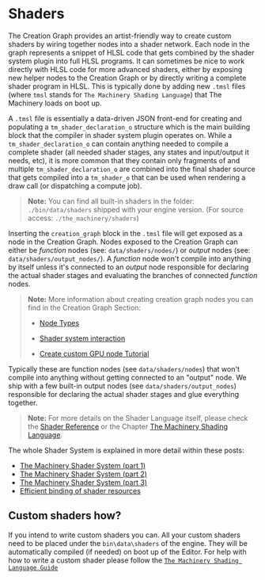 # Shaders

The Creation Graph provides an artist-friendly way to create custom shaders by wiring together nodes into a shader network. Each node in the graph represents a snippet of HLSL code that gets combined by the shader system plugin into full HLSL programs. It can sometimes be nice to work directly with HLSL code for more advanced shaders, either by exposing new helper nodes to the Creation Graph or by directly writing a complete shader program in HLSL. This is typically done by adding new `.tmsl` files (where `tmsl` stands for `The Machinery Shading Language`) that The Machinery loads on boot up.

A `.tmsl` file is essentially a data-driven JSON front-end for creating and populating a `tm_shader_declaration_o` structure which is the main building block that the compiler in shader system plugin operates on. While a `tm_shader_declaration_o` can contain anything needed to compile a complete shader (all needed shader stages, any states and input/output it needs, etc), it is more common that they contain only fragments of and multiple `tm_shader_declaration_o` are combined into the final shader source that gets compiled into a `tm_shader_o` that can be used when rendering a draw call (or dispatching a compute job).



> **Note:** You can find all built-in shaders in the folder: `./bin/data/shaders` shipped with your engine version. (For source access: `./the_machinery/shaders`)



Inserting the `creation_graph` block in the `.tmsl` file will get exposed as a node in the Creation Graph. Nodes exposed to the Creation Graph can either be *function* nodes (see: `data/shaders/nodes/`) or *output* nodes (see: `data/shaders/output_nodes/`). A *function* node won't compile into anything by itself unless it's connected to an *output* node responsible for declaring the actual shader stages and evaluating the branches of connected *function* nodes.



>  **Note:** More information about creating creation graph nodes you can find in the Creation Graph Section:
>
> - [Node Types]({{base_url}}/creation_graphs/node_types.html)
>
> - [Shader system interaction]({{base_url}}/creation_graphs/shader_system.html)
>
> - [Create custom GPU node Tutorial]({{base_url}}/tutorials/creation_graph/custom_gpu_nodes.html)



Typically these are function nodes (see `data/shaders/nodes`) that won't compile into anything without getting connected to an "output" node. We ship with a few built-in output nodes (see `data/shaders/output_nodes`) responsible for declaring the actual shader stages and glue everything together. 

>  **Note:** For more details on the Shader Language itself, please check the [Shader Reference](https://ourmachinery.com/apidoc/doc/shader_system_reference.md.html) or the Chapter [The Machinery Shading Language]({{base_url}}graphics/the_machinery_shading_language.html).

The whole Shader System is explained in more detail within these posts:

- [The Machinery Shader System (part 1)](https://ourmachinery.com/post/the-machinery-shader-system-part-1/)
- [The Machinery Shader System (part 2)](https://ourmachinery.com/post/the-machinery-shader-system-part-2/)
- [The Machinery Shader System (part 3)](https://ourmachinery.com/post/the-machinery-shader-system-part-3/)
- [Efficient binding of shader resources](https://ourmachinery.com/post/efficient-binding-of-shader-resources/)



## Custom shaders how?

If you intend to write custom shaders you can. All your custom shaders need to be placed under the `bin\data\shaders` of the engine. They will be automatically compiled (if needed) on boot up of the Editor. For help with how to write a custom shader please follow the [`The Machinery Shading Language Guide`]({{base_url}}/graphics/the_machinery_shading_language.html)